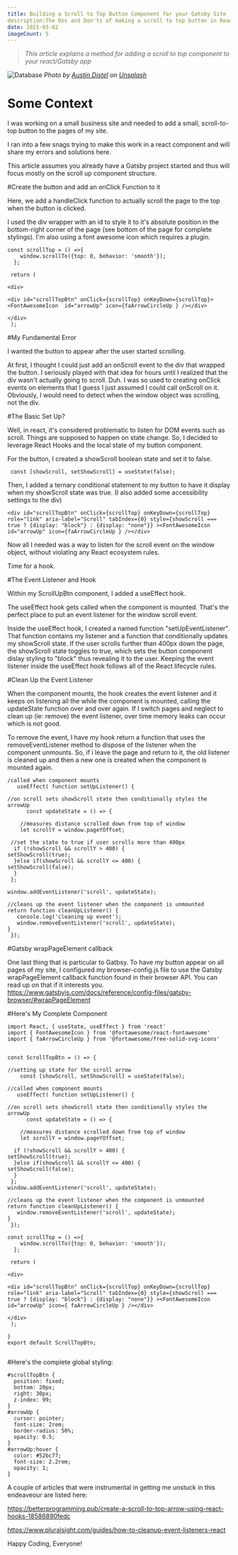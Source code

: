```yaml
---
title: Building a Scroll to Top Button Component for your Gatsby Site
description:The Dos and Don'ts of making a scroll to top button in React/Gatsby
date: 2021-03-02
imageCount: 5
---
```


> _This article explains a method for adding a scroll to top component to your react/Gatsby app_

![Database](./austin-distel-wD1LRb9OeEo-unsplash.jpg)
_Photo by [Austin Distel][1] on [Unsplash][2]_

# Some Context

I was working on a small business site and needed to add a small, scroll-to-top button to the pages of my site.

I ran into a few snags trying to make this work in a react component and will share my errors and solutions here.

This article assumes you already have a Gatsby project started and thus will focus mostly on the scroll up component structure.

#Create the button and add an onClick Function to it

Here, we add a handleClick function to actually scroll the page to the top when the button is clicked.

I used the div wrapper with an id to style it to it's absolute position in the bottom-right corner of the page (see bottom of the page for complete stylings). I'm also using a font awesome icon which requires a plugin.

```
const scrollTop = () =>{
    window.scrollTo({top: 0, behavior: 'smooth'});
  };
 
 return (

<div>
    
<div id="scrollTopBtn" onClick={scrollTop} onKeyDown={scrollTop}><FontAwesomeIcon  id="arrowUp" icon={faArrowCircleUp } /></div>
  
</div>
 );

```

#My Fundamental Error

I wanted the button to appear after the user started scrolling.

At first, I thought I could just add an onScroll event to the div that wrapped the button. I seriously played with that idea for hours until I realized that the div wasn't actually going to scroll. Duh. I was so used to creating onClick events on elements that I guess I just assumed I could call onScroll on it. Obviously, I would need to detect when the window object was scrolling, not the div.

#The Basic Set Up?

Well, in react, it's considered problematic to listen for DOM events such as scroll. Things are supposed to happen on state change. So, I decided to leverage React Hooks and the local state of my button component.

For the button, I created a showScroll boolean state and set it to false. 
```
 const [showScroll, setShowScroll] = useState(false);

```

Then, I added a ternary conditional statement to my button to have it display when my showScroll state was true. (I also added some accessibility settings to the div)

```
<div id="scrollTopBtn" onClick={scrollTop} onKeyDown={scrollTop} role="link" aria-label="Scroll" tabIndex={0} style={showScroll === true ? {display: "block"} : {display: "none"}} ><FontAwesomeIcon  id="arrowUp" icon={faArrowCircleUp } /></div>

```

Now all I needed was a way to listen for the scroll event on the window object, without violating any React ecosystem rules.

Time for a hook.

#The Event Listener and Hook

Within my ScrollUpBtn component, I added a useEffect hook. 

The useEffect hook gets called when the component is mounted. That's the perfect place to put an event listener for the window scroll event.

Inside the useEffect hook, I created a named function "setUpEventListener". That function contains my listener and a function that conditionally updates my showScroll state. If the user scrolls further than 400px down the page, the showScroll state toggles to true, which sets the button component dislay styling to "block" thus revealing it to the user. Keeping the event listener inside the useEffect hook follows all of the React lifecycle rules.

#Clean Up the Event Listener

When the component mounts, the hook creates the event listener and it keeps on listening all the while the component is mounted, calling the updateState function over and over again. If I switch pages and neglect to clean up (ie: remove) the event listener, over time memory leaks can occur which is not good. 

To remove the event, I have my hook return a function that uses the removeEventListener method to dispose of the listener when the component unmounts. So, if i leave the page and return to it, the old listener is cleaned up and then a new one is created when the component is mounted again.

```
/called when component mounts
   useEffect( function setUpListener() {

//on scroll sets showScroll state then conditionally styles the arrowUp
      const updateState = () => {

    //measures distance scrolled down from top of window
    let scrollY = window.pageYOffset;

 //set the state to true if user scrolls more than 400px   
  if (!showScroll && scrollY > 400) {
setShowScroll(true);
  }else if(showScroll && scrollY <= 400) {
setShowScroll(false);
  }  
 };

window.addEventListener('scroll', updateState);

//cleans up the event listener when the component is unmounted
return function cleanUpListener() {
   console.log('cleaning up event');
   window.removeEventListener('scroll', updateState);
}
 });

```

#Gatsby wrapPageElement callback

One last thing that is particular to Gatbsy. To have my button appear on all pages of my site, I configured my browser-config.js file to use the Gatsby wrapPageElement callback function found in their browser API. You can read up on that if it interests you. https://www.gatsbyjs.com/docs/reference/config-files/gatsby-browser/#wrapPageElement

#Here's My Complete Component

```
import React, { useState, useEffect } from 'react'
import { FontAwesomeIcon } from '@fortawesome/react-fontawesome'
import { faArrowCircleUp } from '@fortawesome/free-solid-svg-icons'


const ScrollTopBtn = () => {

//setting up state for the scroll arrow
    const [showScroll, setShowScroll] = useState(false);
   
//called when component mounts
   useEffect( function setUpListener() {

//on scroll sets showScroll state then conditionally styles the arrowUp
      const updateState = () => {
    
    //measures distance scrolled down from top of window
    let scrollY = window.pageYOffset;
    
  if (!showScroll && scrollY > 400) {
setShowScroll(true);
  }else if(showScroll && scrollY <= 400) {
setShowScroll(false);
  }  
 };
window.addEventListener('scroll', updateState);

//cleans up the event listener when the component is unmounted
return function cleanUpListener() {
   window.removeEventListener('scroll', updateState);
}
 });
 
const scrollTop = () =>{
    window.scrollTo({top: 0, behavior: 'smooth'});
  };
 
 return (

<div>
    
<div id="scrollTopBtn" onClick={scrollTop} onKeyDown={scrollTop} role="link" aria-label="Scroll" tabIndex={0} style={showScroll === true ? {display: "block"} : {display: "none"}} ><FontAwesomeIcon  id="arrowUp" icon={ faArrowCircleUp } /></div>
  
</div>
 );

}
export default ScrollTopBtn;


```

#Here's the complete global styling:


```
#scrollTopBtn {
  position: fixed;
  bottom: 20px;
  right: 30px;
  z-index: 99;
}
#arrowUp {
  cursor: pointer;
  font-size: 2rem;
  border-radius: 50%;
  opacity: 0.5;
}
#arrowUp:hover {
  color: #52bc77;
  font-size: 2.2rem;
  opacity: 1;
}

```

A couple of articles that were instrumental in getting me unstuck in this endeaveour are listed here:

https://betterprogramming.pub/create-a-scroll-to-top-arrow-using-react-hooks-18586890fedc

https://www.pluralsight.com/guides/how-to-cleanup-event-listeners-react


Happy Coding, Everyone!

[1]: https://unsplash.com/@austindistel?utm_source=unsplash&utm_medium=referral&utm_content=creditCopyText
[2]: https://unsplash.com/?utm_source=medium&utm_medium=referral